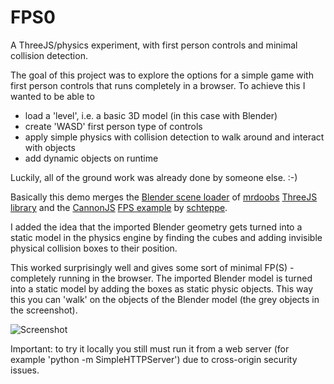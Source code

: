 FPS0
====

A ThreeJS/physics experiment, with first person controls and minimal collision detection.


The goal of this project was to explore the options for a simple game with first person controls that runs completely in a browser. To achieve this I wanted to be able to

  - load a 'level', i.e. a basic 3D model (in this case with Blender)
  - create 'WASD' first person type of controls
  - apply simple physics with collision detection to walk around and
    interact with objects
  - add dynamic objects on runtime

Luckily, all of the ground work was already done by someone else. :-)

Basically this demo merges the [Blender scene loader](http://mrdoob.github.com/three.js/examples/webgl_loader_scene_blender.html) of [mrdoobs](http://mrdoob.com/) [ThreeJS library](http://mrdoob.github.com/three.js/) and the [CannonJS](https://github.com/schteppe/cannon.js) [FPS example](https://github.com/schteppe/cannon.js/blob/master/examples/threejs_fps.html) by [schteppe](https://github.com/schteppe).


I added the idea that the imported Blender geometry gets turned into a static model in the physics engine by finding the cubes and adding invisible physical collision boxes to their position.

This worked surprisingly well and gives some sort of minimal FP(S) - completely running in the browser.
The imported Blender model is turned into a static model by adding the boxes as static physic objects. This way this you can 'walk' on the objects of the Blender model (the grey objects in the screenshot).

![Screenshot](http://dirkk0.github.com/fps0/images/scene.png)

Important: to try it locally you still must run it from a web server (for example 'python -m SimpleHTTPServer') due to cross-origin security issues.